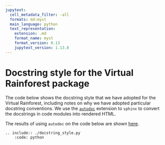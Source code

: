 ```yaml
---
jupytext:
  cell_metadata_filter: -all
  formats: md:myst
  main_language: python
  text_representation:
    extension: .md
    format_name: myst
    format_version: 0.13
    jupytext_version: 1.13.8
---
```



# Docstring style for the Virtual Rainforest package

The code below shows the docstring style that we have adopted for the Virtual
Rainforest, including notes on why we have adopted particular docstring conventions.
We use the
[`autodoc`](https://www.sphinx-doc.org/en/master/usage/extensions/autodoc.html)
extension to `sphinx` to convert the docstrings in code modules into rendered HTML.

The results of using `autodoc` on the code below are shown [here](api_generation.md).

```{eval-rst}
.. include:: ./docstring_style.py
    :code: python
```
